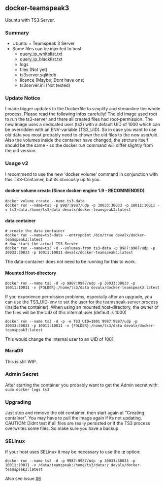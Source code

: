 ## docker-teamspeak3

Ubuntu with TS3 Server.

### Summary
* Ubuntu + Teamspeak 3 Server
* Some files can be injected to host:
  * query_ip_whitelist.txt
  * query_ip_blacklist.txt
  * logs
  * files (Not yet)
  * ts3server.sqlitedb 
  * licence (Maybe; Dont have one)
  * ts3server.ini (Not tested)

### Update Notice
I made bigger updates to the Dockerfile to simplify and streamline the whole process. Please read the following infos carefully!
The old image used root to run the ts3-server and there all created files had root-permission. The new image uses a dedicated user (ts3) with a default UID of 1000 which can be overridden with an ENV-variable (TS3_UID). So in case you want to use old data you most probably need to chown the old files to the new user/uid.
Also the volumes inside the container have changed, the strcture itself should be the same - so the docker run command will differ slightly from the old version.

### Usage v2
I recommend to use the new 'docker volume' command in conjunction with this TS3-Container, but its obviously up to you.

#### docker volume create (Since docker-engine 1.9 - RECOMMENDED) 
```
docker volume create --name ts3-data
docker run --name=ts3 -p 9987:9987/udp -p 30033:30033 -p 10011:10011 -v ts3-data:/home/ts3/data devalx/docker-teamspeak3:latest
```

#### data container

```
# create the data container
docker run --name=ts3-data --entrypoint /bin/true devalx/docker-teamspeak3:latest
# Now start the actual TS3-Server
docker run --name=ts3 -d --volumes-from ts3-data -p 9987:9987/udp -p 30033:30033 -p 10011:10011 devalx/docker-teamspeak3:latest
```

The data-container does not need to be running for this to work.

#### Mounted Host-directory
```
docker run --name ts3 -d -p 9987:9987/udp -p 30033:30033 -p 10011:10011 -v {FOLDER}:/home/ts3/data devalx/docker-teamspeak3:latest
```

If you experience permission problems, especially after an upgrade, you can use the TS3_UID-env to set the user for the teamspeak-server process (inside the container). When using an mounted host-directory, the owner of the files will be the UID of this internal user (default is 1000)

```
docker run --name ts3 -d -p -e TS3_UID=1001 9987:9987/udp -p 30033:30033 -p 10011:10011 -v {FOLDER}:/home/ts3/data devalx/docker-teamspeak3:latest
```
This would change the internal user to an UID of 1001.  


#### MariaDB

This is still WIP.
    
### Admin Secret
After starting the container you probably want to get the Admin secret with:
`sudo docker logs ts3` 
    
### Upgrading
Just stop and remove the old container, then start again at "Creating container". You may have to pull the image again       if its not updating.
CAUTION: Didnt test if all files are really persisted or if the TS3 process overwrites some files. So make sure you have a backup. 

### SELinux
If your host uses SELinux it may be necessary to use the **:z** option:
```
docker run --name ts3 -d -p 9987:9987/udp -p 30033:30033 -p 10011:10011 -v /data/teamspeak:/home/ts3/data:z devalx/docker-teamspeak3:latest
```
Also see issue [#6](../../issues/6)
